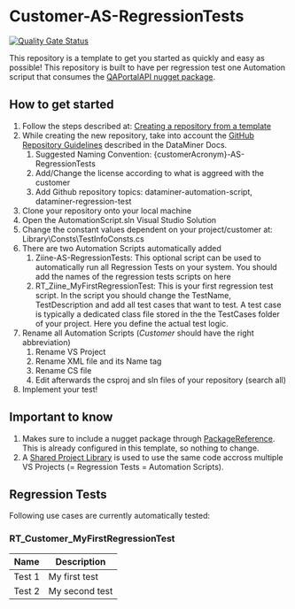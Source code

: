 # Customer-AS-RegressionTests


[![Quality Gate Status](https://sonarcloud.io/api/project_badges/measure?project=SkylineCommunications_YLE-AS-RegressionTests&metric=alert_status&token=22a547c07150f6ec9c7e326e72ab3061e2b69a0b)](https://sonarcloud.io/summary/new_code?id=SkylineCommunications_YLE-AS-RegressionTests)

This repository is a template to get you started as quickly and easy as possible!
This repository is built to have per regression test one Automation scriput that consumes the [QAPortalAPI nugget package](https://github.com/SkylineCommunications/Skyline.DataMiner.Utils.QAPortalAPI).

## How to get started

1. Follow the steps described at: [Creating a repository from a template](https://docs.github.com/en/repositories/creating-and-managing-repositories/creating-a-repository-from-a-template#creating-a-repository-from-a-template)
2. While creating the new repository, take into account the [GitHub Repository Guidelines](https://docs.dataminer.services/develop/CICD/Skyline%20Communications/Github/Use_Github_Guidelines.html) described in the DataMiner Docs. 
    1. Suggested Naming Convention: {customerAcronym}-AS-RegressionTests
    2. Add/Change the license according to what is aggreed with the customer
    3. Add Github repository topics: dataminer-automation-script, dataminer-regression-test
3. Clone your repository onto your local machine
4. Open the AutomationScript.sln Visual Studio Solution
5. Change the constant values dependent on your project/customer at: Library\Consts\TestInfoConsts.cs
6. There are two Automation Scripts automatically added
    1. Ziine-AS-RegressionTests: This optional script can be used to automatically run all Regression Tests on your system. You should add the names of the regression tests scripts on here
    2. RT_Ziine_MyFirstRegressionTest: This is your first regression test script. In the script you should change the TestName, TestDescription and add all test cases that want to test. A test case is typically a dedicated class file stored in the the TestCases folder of your project. Here you define the actual test logic.
7. Rename all Automation Scripts (_Customer_ should have the right abbreviation)
    1. Rename VS Project
    2. Rename XML file and its Name tag
    3. Rename CS file
    4. Edit afterwards the csproj and sln files of your repository (search all)
8. Implement your test!

## Important to know

1. Makes sure to include a nugget package through [PackageReference](https://learn.microsoft.com/en-us/nuget/consume-packages/package-references-in-project-files). This is already configured in this template, so nothing to change.
2. A [Shared Project Library](https://learn.microsoft.com/en-us/xamarin/cross-platform/app-fundamentals/shared-projects?tabs=windows#what-is-a-shared-project) is used to use the same code accross multiple VS Projects (= Regression Tests = Automation Scripts).

## Regression Tests

Following use cases are currently automatically tested:

### RT_Customer_MyFirstRegressionTest

| Name | Description |
|--|--|
|Test 1|My first test|
|Test 2|My second test|
